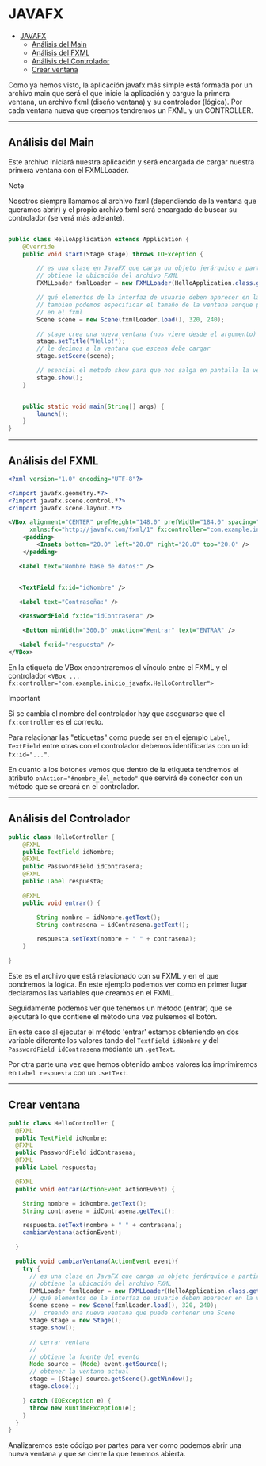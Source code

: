 # JAVAFX

- [JAVAFX](#javafx)
    - [Análisis del Main](#análisis-del-main)
    - [Análisis del FXML](#análisis-del-fxml)
    - [Análisis del Controlador](#análisis-del-controlador)
    - [Crear ventana](#crear-ventana)

Como ya hemos visto, la aplicación javafx más simple está formada por un archivo main que será el que inicie la
aplicación y cargue la primera ventana, un archivo fxml (diseño ventana) y su controlador (lógica). Por cada ventana
nueva que creemos tendremos un FXML y un CONTROLLER.

---

## Análisis del Main
Este archivo iniciará nuestra aplicación y será encargada de cargar nuestra primera ventana con el FXMLLoader.

> [!NOTE]
> Nosotros siempre llamamos al archivo fxml (dependiendo de la ventana que queramos abrir) y el propio archivo
> fxml será encargado de buscar su controlador (se verá más adelante).

```java

public class HelloApplication extends Application {
    @Override
    public void start(Stage stage) throws IOException {

        // es una clase en JavaFX que carga un objeto jerárquico a partir de un documento XML (FXML).
        // obtiene la ubicación del archivo FXML
        FXMLLoader fxmlLoader = new FXMLLoader(HelloApplication.class.getResource("hello-view.fxml"));

        // qué elementos de la interfaz de usuario deben aparecer en la ventana y cómo deben organizarse.
        // tambien podemos especificar el tamaño de la ventana aunque podemos suprimirlo y especificarlo
        // en el fxml
        Scene scene = new Scene(fxmlLoader.load(), 320, 240);

        // stage crea una nueva ventana (nos viene desde el argumento)
        stage.setTitle("Hello!");
        // le decimos a la ventana que escena debe cargar
        stage.setScene(scene);

        // esencial el metodo show para que nos salga en pantalla la ventana
        stage.show();
    }


    public static void main(String[] args) {
        launch();
    }
}

```

---

## Análisis del FXML

```xml
<?xml version="1.0" encoding="UTF-8"?>

<?import javafx.geometry.*?>
<?import javafx.scene.control.*?>
<?import javafx.scene.layout.*?>

<VBox alignment="CENTER" prefHeight="148.0" prefWidth="184.0" spacing="20.0" xmlns="http://javafx.com/javafx/11.0.14-internal" 
      xmlns:fx="http://javafx.com/fxml/1" fx:controller="com.example.inicio_javafx.HelloController">
    <padding>
        <Insets bottom="20.0" left="20.0" right="20.0" top="20.0" />
    </padding>

   <Label text="Nombre base de datos:" />


   <TextField fx:id="idNombre" />

   <Label text="Contraseña:" />

   <PasswordField fx:id="idContrasena" />

    <Button minWidth="300.0" onAction="#entrar" text="ENTRAR" />

   <Label fx:id="respuesta" />
</VBox>


```

En la etiqueta de VBox encontraremos el vínculo entre el FXML y el controlador `<VBox ... fx:controller="com.example.inicio_javafx.HelloController">`

> [!IMPORTANT]
> Si se cambia el nombre del controlador hay que asegurarse que el `fx:controller` es el correcto.

Para relacionar las "etiquetas" como puede ser en el ejemplo `Label`, `TextField` entre otras con el controlador
debemos identificarlas con un id: `fx:id="..."`.

En cuanto a los botones vemos que dentro de la etiqueta tendremos el atributo `onAction="#nombre_del_metodo"` que
servirá de conector con un método que se creará en el controlador.

---

## Análisis del Controlador

```java
public class HelloController {
    @FXML
    public TextField idNombre;
    @FXML
    public PasswordField idContrasena;
    @FXML
    public Label respuesta;

    @FXML
    public void entrar() {

        String nombre = idNombre.getText();
        String contrasena = idContrasena.getText();

        respuesta.setText(nombre + " " + contrasena);
    }

}
```

Este es el archivo que está relacionado con su FXML y en el que pondremos la lógica. En este ejemplo podemos ver como
en primer lugar declaramos las variables que creamos en el FXML.

Seguidamente podemos ver que tenemos un método (entrar) que se ejecutará lo que contiene el método una vez pulsemos el botón.

En este caso al ejecutar el método 'entrar' estamos obteniendo en dos variable diferente los valores tando
del `TextField idNombre` y del `PasswordField idContrasena` mediante un `.getText`.

Por otra parte una vez que hemos obtenido ambos valores los imprimiremos en `Label respuesta` con un `.setText`.

---

## Crear ventana

```java
public class HelloController {
  @FXML
  public TextField idNombre;
  @FXML
  public PasswordField idContrasena;
  @FXML
  public Label respuesta;

  @FXML
  public void entrar(ActionEvent actionEvent) {

    String nombre = idNombre.getText();
    String contrasena = idContrasena.getText();

    respuesta.setText(nombre + " " + contrasena);
    cambiarVentana(actionEvent);

  }

  public void cambiarVentana(ActionEvent event){
    try {
      // es una clase en JavaFX que carga un objeto jerárquico a partir de un documento XML (FXML).
      // obtiene la ubicación del archivo FXML
      FXMLLoader fxmlLoader = new FXMLLoader(HelloApplication.class.getResource("ejemplo.fxml"));
      // qué elementos de la interfaz de usuario deben aparecer en la ventana y cómo deben organizarse.
      Scene scene = new Scene(fxmlLoader.load(), 320, 240);
      //  creando una nueva ventana que puede contener una Scene
      Stage stage = new Stage();
      stage.show();

      // cerrar ventana
      //
      // obtiene la fuente del evento
      Node source = (Node) event.getSource();
      // obtener la ventana actual
      stage = (Stage) source.getScene().getWindow();
      stage.close();

    } catch (IOException e) {
      throw new RuntimeException(e);
    }
  }
}
```
Analizaremos este código por partes para ver como podemos abrir una nueva ventana y que se cierre la que tenemos abierta.


